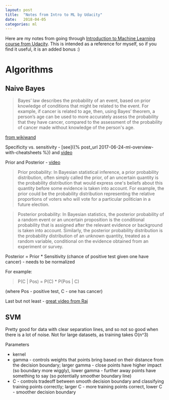 ```yaml
---
layout: post
title:  "Notes from Intro to ML by Udacity"
date:   2018-04-05
categories: ml
---
```

Here are my notes from going through [Introduction to Machine Learning course from Udacity](https://eu.udacity.com/course/intro-to-machine-learning--ud120).
This is intended as a reference for myself, so if you find it useful, it is an added bonus :)

# Algorithms

## Naive Bayes

>Bayes’ law describes the probability of an event, based on prior knowledge of conditions that might be related to the event. For example, if cancer is related to age, then, using Bayes’ theorem, a person’s age can be used to more accurately assess the probability that they have cancer, compared to the assessment of the probability of cancer made without knowledge of the person's age.

[from wikiwand](http://www.wikiwand.com/en/Bayes'_theorem)

Specificity vs. sensitivity - [see]({% post_url 2017-06-24-ml-overview-with-cheatsheets %}) and [video](https://www.youtube.com/watch?v=EL5z2lUuxY4)

Prior and Posterior - [video](https://www.youtube.com/watch?v=HEnJRwJ23us)

>Prior probability:
>In Bayesian statistical inference, a prior probability distribution, often simply called the prior, of an uncertain quantity is the probability distribution that would express one's beliefs about this quantity before some evidence is taken into account. For example, the prior could be the probability distribution representing the relative proportions of voters who will vote for a particular politician in a future election.

>Posterior probability:
>In Bayesian statistics, the posterior probability of a random event or an uncertain proposition is the conditional probability that is assigned after the relevant evidence or background is taken into account. Similarly, the posterior probability distribution is the probability distribution of an unknown quantity, treated as a random variable, conditional on the evidence obtained from an experiment or survey.

Posterior = Prior * Sensitivity (chance of positive test given one have cancer) - needs to be normalized

For example:

>P(C \| Pos) = P(C) * P(Pos \| C)

(where Pos - positive test, C - one has cancer)

Last but not least - [great video from Raj](https://www.youtube.com/watch?v=PrkiRVcrxOs)

## SVM

Pretty good for data with clear separation lines, and so not so good when there is a lot of noise. Not for large datasets, as training takes O(n^3)

Parameters

* kernel
* gamma - controls weights that points bring based on their distance from the decision boundary; larger gamma - close points have higher impact (so boundary more wiggly), lower gamma - further away points have something to say (so potentially smoother boundary line)
* C - controls tradeoff between smooth decision boundary and classifying training points correctly; larger C - more training points correct, lower C - smoother decision boundary
